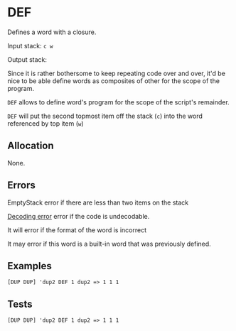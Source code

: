 # DEF

Defines a word with a closure.

Input stack: `c w`

Output stack:

Since it is rather bothersome to keep repeating code over and over,
it'd be nice to be able define words as composites of other for the
scope of the program.

`DEF` allows to define word's program for the scope of the script's
remainder.

`DEF` will put the second topmost item off the stack (`c`) into the
word referenced by top item (`w`)


## Allocation

None.

## Errors

EmptyStack error if there are less than two items on the stack

[Decoding error](./ERRORS/DECODING.md) error if the code is undecodable.

It will error if the format of the word is incorrect

It may error if this word is a built-in word that was previously
defined.

## Examples

```
[DUP DUP] 'dup2 DEF 1 dup2 => 1 1 1
```

## Tests

```
[DUP DUP] 'dup2 DEF 1 dup2 => 1 1 1
```